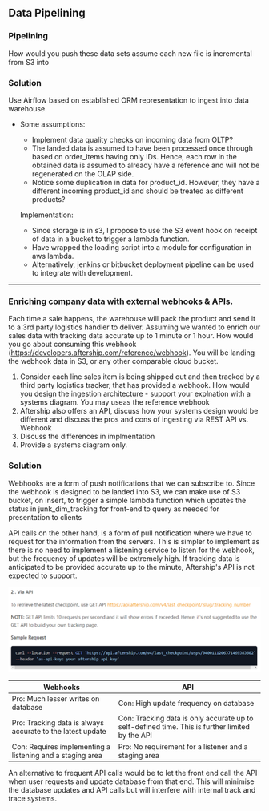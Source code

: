 ## Data Pipelining
### Pipelining

How would you push these data sets assume each new file is incremental from S3 into

### Solution

Use Airflow based on established ORM representation to ingest into data warehouse.

- Some assumptions:
    - Implement data quality checks on incoming data from OLTP?
    - The landed data is assumed to have been processed once through based on order_items having only IDs. Hence, each row in the obtained data is assumed to already have a reference and will not be regenerated on the OLAP side.
    - Notice some duplication in data for product_id. However, they have a different incoming product_id and should be treated as different products?

    Implementation:
    - Since storage is in s3, I propose to use the S3 event hook on receipt of data in a bucket to trigger a lambda function. 
    - Have wrapped the loading script into a module for configuration in aws lambda. 
    - Alternatively, jenkins or bitbucket deployment pipeline can be used to integrate with development.

---

### Enriching company data with external webhooks & APIs.

Each time a sale happens, the warehouse will pack the product and send it to a 3rd party logistics handler to deliver. Assuming we wanted to enrich our sales data with tracking data accurate up to 1 minute or 1 hour. How would you go about consuming this webhook (https://developers.aftership.com/reference/webhook). You will be landing the webhook data in S3, or any other comparable cloud bucket.

1. Consider each line sales item is being shipped out and then tracked by a third party logistics tracker, that has provided a webhook. How would you design the ingestion architecture - support your explnation with a systems diagram. You may useas the reference webhook
2. Aftership also offers an API, discuss how your systems design would be different and discuss the pros and cons of ingesting via REST API vs. Webhook
3. Discuss the differences in implmentation
4. Provide a systems diagram only.

### Solution

Webhooks are a form of push notifications that we can subscribe to. Since the webhook is designed to be landed into S3, we can make use of S3 bucket, on insert, to trigger a simple lambda function which updates the status in junk_dim_tracking for front-end to query as needed for presentation to clients

API calls on the other hand, is a form of pull notification where we have to request for the information from the servers. This is simpler to implement as there is no need to implement a listening service to listen for the webhook, but the frequency of updates will be extremely high. If tracking data is anticipated to be provided accurate up to the minute, Aftership's API is not expected to support.

![](Aftership_API.PNG)

|Webhooks|API|
|---|---|
|Pro: Much lesser writes on database |Con: High update frequency on database|
|Pro: Tracking data is always accurate to the latest update | Con: Tracking data is only accurate up to self-defined time. This is further limited by the API|
|Con: Requires implementing a listening and a staging area | Pro: No requirement for a listener and a staging area |

An alternative to frequent API calls would be to let the front end call the API when user requests and update database from that end. This will minimise the database updates and API calls but will interfere with internal track and trace systems.

